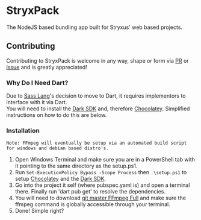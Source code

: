 # StryxPack
The NodeJS based bundling app built for Stryxus' web based projects.

## Contributing
Contributing to StryxPack is welcome in any way, shape or form via [PR](https://github.com/Stryxus/StryxPack/pulls) or [Issue](https://github.com/Stryxus/StryxPack/issues) and is greatly appreciated!
### Why Do I Need Dart?
Due to [Sass Lang](https://sass-lang.com/)'s decision to move to Dart, it requires implementors to interface with it via Dart.<br>
You will need to install the [Dark SDK](https://dart.dev/) and, therefore [Chocolatey](https://chocolatey.org/). Simplified instructions on how to do this are below.
### Installation
`Note: FFmpeg will eventually be setup via an automated build script for windows and debian based distro's.`
1. Open Windows Terminal and make sure you are in a PowerShell tab with it pointing to the same directory as the setup.ps1.
2. Run `Set-ExecutionPolicy Bypass -Scope Process` then `.\setup.ps1` to setup [Chocolatey](https://chocolatey.org/) and the [Dark SDK](https://dart.dev/).
3. Go into the project it self (where pubspec.yaml is) and open a terminal there. Finally run 'dart pub get' to resolve the dependencies.
4. You will need to download [git master FFmpeg Full](https://ffmpeg.org/download.html) and make sure the ffmpeg command is globally accessible through your terminal.
4. Done! Simple right?